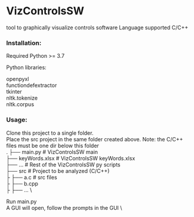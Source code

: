 # VizControlsSW

tool to graphically visualize controls software
Language supported C/C++

### Installation:

Required Python >= 3.7

Python libraries:

openpyxl \
functiondefextractor \
tkinter \
nltk.tokenize \
nltk.corpus

### Usage:

Clone this project to a single folder.\
Place the src project in the same folder created above. Note: the C/C++ files must be one dir below this folder\
.
├── main.py                   # VizControlsSW main \
├── keyWords.xlsx             # VizControlsSW keyWords.xlsx \
├── ...                       # Rest of the VizControlsSW py scripts \
├── src                       # Project to be analyzed (C/C++) \
├     ├── a.c                   # src files \
├     ├── b.cpp \
├     ├── ...         \          

Run main.py \
A GUI will open, follow the prompts in the GUI \
